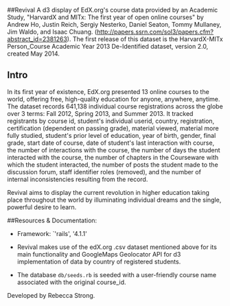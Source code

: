 ##Revival
A d3 display of EdX.org's course data provided by an Academic Study, "HarvardX and MITx: The first year of open online courses" by Andrew Ho, Justin Reich, Sergiy Nesterko, Daniel Seaton, Tommy Mullaney, Jim Waldo, and Isaac Chuang. (http://papers.ssrn.com/sol3/papers.cfm?abstract_id=2381263). The first release of this dataset is the HarvardX-MITx Person_Course Academic Year 2013 De-Identified dataset, version 2.0, created May 2014.

## Intro
In its first year of existence, EdX.org presented 13 online courses to the world, offering free, high-quality education for anyone, anywhere, anytime. The dataset records 641,138 individual course registrations across the globe over 3 terms: Fall 2012, Spring 2013, and Summer 2013. It tracked registrants by course id, student's individual userid, country, registration, certification (dependent on passing grade), material viewed, material more fully studied, student's prior level of education, year of birth, gender, final grade, start date of course, date of student's last interaction with course, the number of interactions with the course, the number of days the student interacted with the course, the number of chapters in the Courseware with which the student interacted, the number of posts the student made to the discussion forum, staff identifier roles (removed), and the number of internal inconsistencies resulting from the record.

Revival aims to display the current revolution in higher education taking place throughout the world by illuminating individual dreams and the single, powerful desire to learn.


##Resources & Documentation:
  * Framework: `'rails', '4.1.1'

  * Revival makes use of the edX.org .csv dataset mentioned above for its main functionality and GoogleMaps Geolocator API for d3 implementation of data by country of registered students.


  * The database `db/seeds.rb` is seeded with a user-friendly course name associated with the original course_id.

Developed by Rebecca Strong.
